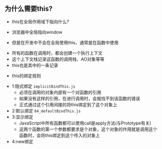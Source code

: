 ## 为什么需要this?
+ this在全局作用域下指向什么?
 - 浏览器中全局指向window
+ 但是在开发中不会在全局使用this，通常是在函数中使用
 - 所有的函数在调用时，都会创建一个执行上下文
 - 这个上下文栈记录这函数的调用栈、AO对象等等
 - this也是其中的一条记录
+ this的绑定规则
 - 1:隐式绑定 ```implicitBindThis.js```
    * 必须在调用的对象内部有一个对函数的引用
    * 如果没有这样的引用，在进行调用时，会报找不到该函数的错误
    * 正式通过这个引用间接的将this绑定到了这个对象上
 - 2:默认绑定 ```04_defaultBindThis.js```
 - 3:显示绑定
    * JavaScript中所有函数都可以使用call是apply方法(与Prototype有关)
    * 这两个函数的第一个参数都要求是个对象，这个对象的作用就是调用这个函数时，会将this绑定到这个传入的对象上
 - 4:new绑定 
